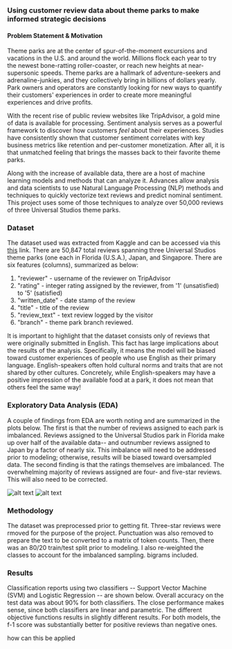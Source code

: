 ### Using customer review data about theme parks to make informed strategic decisions

#### Problem Statement & Motivation

Theme parks are at the center of spur-of-the-moment excursions and vacations in the U.S. and around the world. Millions flock each year to try the newest bone-ratting roller-coaster, or reach new heights at near-supersonic speeds. Theme parks are a hallmark of adventure-seekers and adrenaline-junkies, and they collectively bring in billions of dollars yearly. Park owners and operators are constantly looking for new ways to quantify their customers' experiences in order to create more meaningful experiences and drive profits. 

With the recent rise of public review websites like TripAdvisor, a gold mine of data is available for processing. Sentiment analysis serves as a powerful framework to discover how customers *feel* about their experiences. Studies have consistently shown that customer sentiment correlates with key business metrics like retention and per-customer monetization. After all, it is that unmatched feeling that brings the masses back to their favorite theme parks. 

Along with the increase of available data, there are a host of machine learning models and methods that can analyze it. Advances allow analysis and data scientists to use Natural Language Processing (NLP) methods and techniques to quickly vectorize text reviews and predict nominal sentiment. This project uses some of those techniques to analyze over 50,000 reviews of three Universal Studios theme parks.

### Dataset

The dataset used was extracted from Kaggle and can be accessed via this [this](https://www.kaggle.com/dwiknrd/reviewuniversalstudio) link. There are 50,847 total reviews spanning three Universal Studios theme parks (one each in Florida (U.S.A.), Japan, and Singapore. There are six features (columns), summarized as below:

1.  "reviewer" - username of the reviewer on TripAdvisor
2.  "rating" - integer rating assigned by the reviewer, from '1' (unsatisfied) to '5' (satisfied)
3.  "written_date" - date stamp of the review
4.  "title" - title of the review
5.  "review_text" - text review logged by the visitor
6.  "branch" - theme park branch reviewed.

It is important to highlight that the dataset consists only of reviews that were originally submitted in English. This fact has large implications about the results of the analysis. Specifically, it means the model will be biased toward customer experiences of people who use English as their primary language. English-speakers often hold cultural norms and traits that are not shared by other cultures. Concretely, while English-speakers may have a positive impression of the available food at a park, it does not mean that others feel the same way!

### Exploratory Data Analysis (EDA)

A couple of findings from EDA are worth noting and are summarized in the plots below. The first is that the number of reviews assigned to each park is imbalanced. Reviews assigned to the Universal Studios park in Florida make up over half of the available data-- and outnumber reviews assigned to Japan by a factor of nearly six. This imbalance will need to be addressed prior to modeling; otherwise, results will be biased toward oversampled data. The second finding is that the ratings themselves are imbalanced. The overwhelming majority of reviews assigned are four- and five-star reviews. This will also need to be corrected.

![alt text](https://github.com/agushansky/sentiment_analysis/blob/main/images/rating_dist.png?raw=true)
![alt text](https://github.com/agushansky/sentiment_analysis/blob/main/images/park_dist.png?raw=true)

### Methodology

The dataset was preprocessed prior to getting fit. Three-star reviews were rmoved for the purpose of the project. Punctuation was also removed to prepare the text to be converted to a matrix of token counts. Then, there was an 80/20 train/test split prior to modeling. I also re-weighted the classes to account for the imbalanced sampling. bigrams included.

### Results

Classification reports using two classifiers -- Support Vector Machine (SVM) and Logistic Regression -- are shown below. Overall accuracy on the test data was about 90% for both classifiers. The close performance makes sense, since both classifiers are linear and parametric. The different objective functions results in slightly different results. For both models, the f-1 score was substantially better for positive reviews than negative ones. 



how can this be applied
